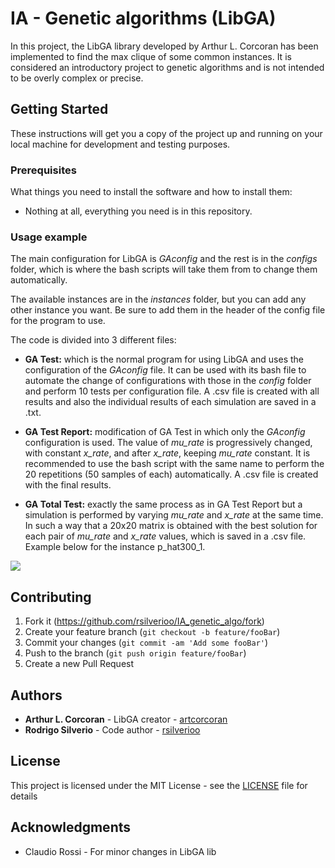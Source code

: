 # IA - Genetic algorithms (LibGA)

In this project, the LibGA library developed by Arthur L. Corcoran has been implemented to find the max clique of some common instances. It is considered an introductory project to genetic algorithms and is not intended to be overly complex or precise.

## Getting Started

These instructions will get you a copy of the project up and running on your local machine for development and testing purposes.

### Prerequisites

What things you need to install the software and how to install them:

* Nothing at all, everything you need is in this repository.

### Usage example
The main configuration for LibGA is *GAconfig* and the rest is in the *configs* folder, which is where the bash scripts will take them from to change them automatically. 

The available instances are in the *instances* folder, but you can add any other instance you want. Be sure to add them in the header of the config file for the program to use.

The code is divided into 3 different files:

* **GA Test:** which is the normal program for using LibGA and uses the configuration of the *GAconfig* file. It can be used with its bash file to automate the change of configurations with those in the *config* folder and perform 10 tests per configuration file. A .csv file is created with all results and also the individual results of each simulation are saved in a .txt.

* **GA Test Report:** modification of GA Test in which only the *GAconfig* configuration is used. The value of *mu_rate* is progressively changed, with constant *x_rate*, and after *x_rate*, keeping *mu_rate* constant. It is recommended to use the bash script with the same name to perform the 20 repetitions (50 samples of each) automatically. A .csv file is created with the final results.

* **GA Total Test:** exactly the same process as in GA Test Report but a simulation is performed by varying *mu_rate* and *x_rate* at the same time. In such a way that a 20x20 matrix is obtained with the best solution for each pair of *mu_rate* and *x_rate* values, which is saved in a .csv file. Example below for the instance p_hat300_1.

![](https://i.ibb.co/Kbbx81F/matrix.png)

## Contributing

1. Fork it (<https://github.com/rsilverioo/IA_genetic_algo/fork>)
2. Create your feature branch (`git checkout -b feature/fooBar`)
3. Commit your changes (`git commit -am 'Add some fooBar'`)
4. Push to the branch (`git push origin feature/fooBar`)
5. Create a new Pull Request

## Authors

* **Arthur L. Corcoran** - LibGA creator - [artcorcoran](https://github.com/artcorcoran)
* **Rodrigo Silverio** - Code author - [rsilverioo](https://github.com/rsilverioo)

## License

This project is licensed under the MIT License - see the [LICENSE](LICENSE) file for details

## Acknowledgments

* Claudio Rossi - For minor changes in LibGA lib

